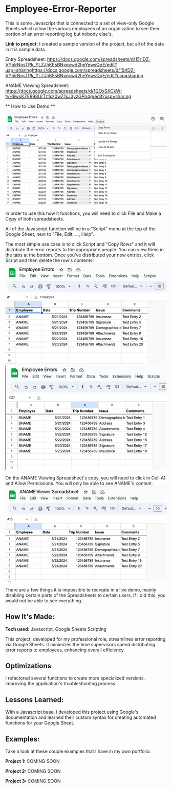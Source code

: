 # Employee-Error-Reporter
This is some Javascript that is connected to a set of view-only Google Sheets which allow the various employees of an organization to see their portion of an error reporting log but nobody else's.

**Link to project:** 
I created a sample version of the project, but all of the data in it is sample data.

Entry Spreadsheet: https://docs.google.com/spreadsheets/d/15rIDZ-VYblrNosTPk_YLZJhKEsBNvqcwd2heYewsQqE/edit?usp=sharinghttps://docs.google.com/spreadsheets/d/15rIDZ-VYblrNosTPk_YLZJhKEsBNvqcwd2heYewsQqE/edit?usp=sharing

ANAME Viewing Spreadsheet: https://docs.google.com/spreadsheets/d/1GOxSXCkW-tvHIiwxKZF898UrTz1sz0wZ1xJ3yzGPo4g/edit?usp=sharing

** How to Use Demo **

![Screenshot of the application](https://github.com/warnerjoe/employee-error-reporter/raw/main/images/eer1.png)

In order to use this how it functions, you will need to click File and Make a Copy of both spreadsheets.  

All of the Javascript function will be in a "Script" menu at the top of the Google Sheet, next to "File, Edit, ..., Help". 

The most simple use case is to click Script and "Copy Rows" and it will distribute the error reports to the appropriate people.  You can view them in the tabs at the bottom.  Once you've distributed your new entries, click Script and then delete the row's contents!
![Screenshot of the application](https://github.com/warnerjoe/employee-error-reporter/raw/main/images/eer2.png)
![Screenshot of the application](https://github.com/warnerjoe/employee-error-reporter/raw/main/images/eer3.png)

On the ANAME Viewing Spreadsheet's copy, you will need to click in Cell A1 and Allow Permissions.  You will only be able to see ANAME's content.
![Screenshot of the application](https://github.com/warnerjoe/employee-error-reporter/raw/main/images/eer4.png)

There are a few things it is impossible to recreate in a live demo, mainly disabling certain parts of the Spreadsheets to certain users.  If I did this, you would not be able to see everything.  

## How It's Made:

**Tech used:** Javascript, Google Sheets Scripting

This project, developed for my professional role, streamlines error reporting via Google Sheets. It minimizes the time supervisors spend distributing error reports to employees, enhancing overall efficiency.

## Optimizations

I refactored several functions to create more specialized versions, improving the application's troubleshooting process.

## Lessons Learned:

With a Javascript base, I developed this project using Google's documentation and learned their custom syntax for creating automated functions for your Google Sheet.

## Examples:
Take a look at these couple examples that I have in my own portfolio:

**Project 1:** COMING SOON

**Project 2:** COMING SOON

**Project 3:** COMING SOON
